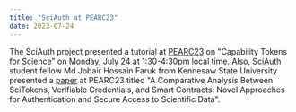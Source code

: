 ```yaml
---
title: "SciAuth at PEARC23"
date: 2023-07-24
---
```


The SciAuth project presented a tutorial at [PEARC23](https://pearc.acm.org/pearc23/) on "Capability Tokens for Science"
on Monday, July 24 at 1:30-4:30pm local time.
Also, SciAuth student fellow Md Jobair Hossain Faruk from Kennesaw State University presented a [paper](https://doi.org/ksxt) at PEARC23 titled
"A Comparative Analysis Between SciTokens, Verifiable Credentials, and Smart Contracts: Novel Approaches for Authentication and Secure Access to Scientific Data".
